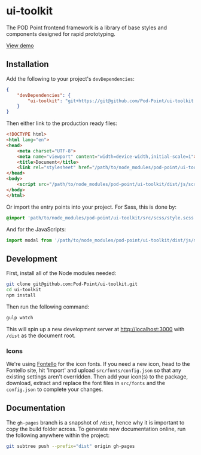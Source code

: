 # ui-toolkit

The POD Point frontend framework is a library of base styles and components designed for rapid prototyping.

[View demo](https://pod-point.github.io/ui-toolkit)

## Installation

Add the following to your project's `devDependencies`:

```json
{
    "devDependencies": {
        "ui-toolkit": "git+https://git@github.com/Pod-Point/ui-toolkit.git"
    }
}
```

Then either link to the production ready files:

```html
<!DOCTYPE html>
<html lang="en">
<head>
    <meta charset="UTF-8">
    <meta name="viewport" content="width=device-width,initial-scale=1">
    <title>Document</title>
    <link rel="stylesheet" href="/path/to/node_modules/pod-point/ui-toolkit/dist/css/style.min.css">
</head>
<body>
    <script src="/path/to/node_modules/pod-point/ui-toolkit/dist/js/script.js"></script>
</body>
</html>
```

Or import the entry points into your project. For Sass, this is done by:

```sass
@import 'path/to/node_modules/pod-point/ui-toolkit/src/scss/style.scss';
```

And for the JavaScripts:

```js
import modal from '/path/to/node_modules/pod-point/ui-toolkit/dist/js/modal';
```

## Development

First, install all of the Node modules needed:

```bash
git clone git@github.com:Pod-Point/ui-toolkit.git
cd ui-toolkit
npm install
```

Then run the following command:

```bash
gulp watch
```

This will spin up a new development server at [http://localhost:3000](http://localhost:3000) with `/dist` as the 
document root.

### Icons

We're using [Fontello](http://fontello.com) for the icon fonts. If you need a new icon, head to the Fontello site, hit 
'Import' and upload `src/fonts/config.json` so that any existing settings aren't overridden. Then add your icon(s) to 
the package, download, extract and replace the font files in `src/fonts` and the `config.json` to complete your changes.

## Documentation

The `gh-pages` branch is a snapshot of `/dist`, hence why it is important to copy the build folder across. To generate 
new documentation online, run the following anywhere within the project:

```bash
git subtree push --prefix="dist" origin gh-pages
```
